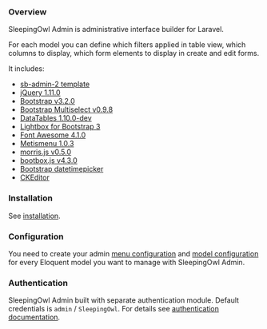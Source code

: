 ### Overview

SleepingOwl Admin is administrative interface builder for Laravel.

For each model you can define which filters applied in table view, which columns to display, which form elements to display in create and edit forms.

It includes:

 - [sb-admin-2 template](http://startbootstrap.com/template-overviews/sb-admin-2/)
 - [jQuery 1.11.0](http://jquery.org)
 - [Bootstrap v3.2.0](http://getbootstrap.com)
 - [Bootstrap Multiselect v0.9.8](https://github.com/davidstutz/bootstrap-multiselect)
 - [DataTables 1.10.0-dev](http://www.datatables.net)
 - [Lightbox for Bootstrap 3](https://github.com/ashleydw/lightbox)
 - [Font Awesome 4.1.0](http://fontawesome.io)
 - [Metismenu 1.0.3](https://github.com/onokumus/metisMenu)
 - [morris.js v0.5.0]()
 - [bootbox.js v4.3.0](http://bootboxjs.com)
 - [Bootstrap datetimepicker](http://eonasdan.github.io/bootstrap-datetimepicker/)
 - [CKEditor](http://ckeditor.com)

### Installation

See [installation](Getting_Started/Installation.html).

### Configuration

You need to create your admin [menu configuration](Getting_Started/Menu_Configuration.html) and [model configuration](Getting_Started/Model_Configuration.html) for every Eloquent model you want to manage with SleepingOwl Admin.

### Authentication

SleepingOwl Admin built with separate authentication module. Default credentials is `admin` / `SleepingOwl`. For details see [authentication documentation](Getting_Started/Authentication.html).

